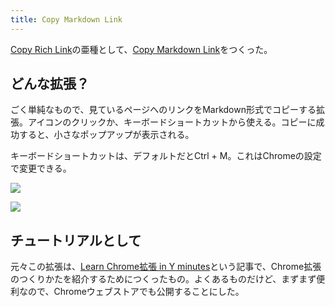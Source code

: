 ```yaml
---
title: Copy Markdown Link
---
```

[Copy Rich Link](https://chrome.google.com/webstore/detail/copy-rich-link/hikiamlgpdcabppakpmemaofmkgknpea)の亜種として、[Copy Markdown Link](https://chrome.google.com/webstore/detail/copy-markdown-link/gkceaaphhbeanfciglgpffnncfpipjpa)をつくった。

どんな拡張？
------

ごく単純なもので、見ているページへのリンクをMarkdown形式でコピーする拡張。アイコンのクリックか、キーボードショートカットから使える。コピーに成功すると、小さなポップアップが表示される。

キーボードショートカットは、デフォルトだとCtrl + M。これはChromeの設定で変更できる。

![](https://lh4.googleusercontent.com/M7LqRqvHHtVikjlg3t-u3BOrwWnhrLN-f5JGUBloSGtsaRcl1x3F6F2dQQ7fRSJBwnwyzooLcQEHzd3h81uUwA7t8XUDbAp4eTrS_fV1ckahcc5FY9qyBekGnPKW4VfYMw95QrklKJ5yXnsnHA)

![](https://lh4.googleusercontent.com/b3W6_EqYJ8TFp1al3YQLRRq4XIOCmPG0_A1h0JXT--c0JBMfEkfKJ76oZsHKKseg7aGATlWSJMed2fuyWiz1ycNF5PhLF-0TrhQ1jXlkTe-g9DPKL2SxbaG2JzPgmd_u5I1Uu_U0KR7wsUuNDA)

チュートリアルとして
----------

元々この拡張は、[Learn Chrome拡張 in Y minutes](https://r7kamura.com/articles/2022-05-18-learn-chrome-extention-in-y-minutes)という記事で、Chrome拡張のつくりかたを紹介するためにつくったもの。よくあるものだけど、まずまず便利なので、Chromeウェブストアでも公開することにした。
